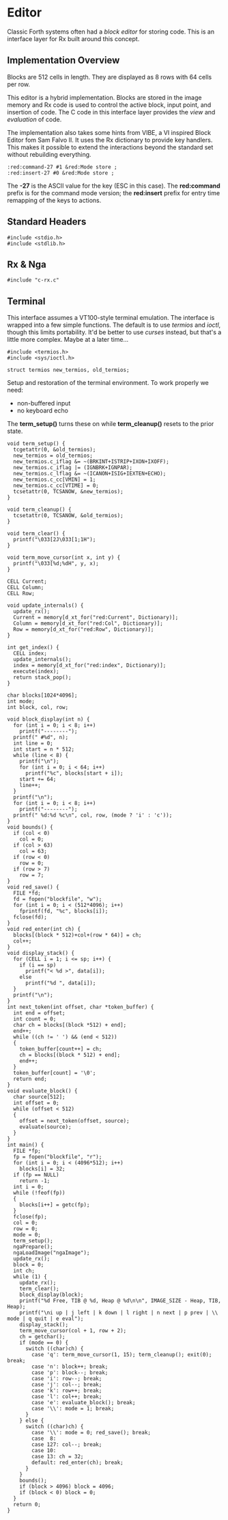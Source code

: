 # Editor

Classic Forth systems often had a *block editor* for storing code. This is an interface layer for Rx built around this concept.

## Implementation Overview

Blocks are 512 cells in length. They are displayed as 8 rows with 64 cells per row.

This editor is a hybrid implementation. Blocks are stored in the image memory and Rx code is used to control the active block, input point, and insertion of code. The C code in this interface layer provides the *view* and *evaluation* of code.

The implementation also takes some hints from VIBE, a VI inspired Block Editor fom Sam Falvo II. It uses the Rx dictionary to provide key handlers. This makes it possible to extend the interactions beyond the standard set without rebuilding everything.

    :red:command-27 #1 &red:Mode store ;
    :red:insert-27 #0 &red:Mode store ;

The **-27** is the ASCII value for the key (ESC in this case). The **red:command** prefix is for the command mode version; the **red:insert** prefix for entry time remapping of the keys to actions.

## Standard Headers

````
#include <stdio.h>
#include <stdlib.h>
````

## Rx &amp; Nga

````
#include "c-rx.c"
````

## Terminal

This interface assumes a VT100-style terminal emulation. The interface is wrapped into a few simple functions. The default is to use *termios* and *ioctl*, though this limits portability. It'd be better to use *curses* instead, but that's a little more complex. Maybe at a later time...

````
#include <termios.h>
#include <sys/ioctl.h>

struct termios new_termios, old_termios;
````

Setup and restoration of the terminal environment. To work properly we need:

* non-buffered input
* no keyboard echo

The **term_setup()** turns these on while **term_cleanup()** resets to the prior state.

````
void term_setup() {
  tcgetattr(0, &old_termios);
  new_termios = old_termios;
  new_termios.c_iflag &= ~(BRKINT+ISTRIP+IXON+IXOFF);
  new_termios.c_iflag |= (IGNBRK+IGNPAR);
  new_termios.c_lflag &= ~(ICANON+ISIG+IEXTEN+ECHO);
  new_termios.c_cc[VMIN] = 1;
  new_termios.c_cc[VTIME] = 0;
  tcsetattr(0, TCSANOW, &new_termios);
}

void term_cleanup() {
  tcsetattr(0, TCSANOW, &old_termios);
}
````

````
void term_clear() {
  printf("\033[2J\033[1;1H");
}

void term_move_cursor(int x, int y) {
  printf("\033[%d;%dH", y, x);
}
````

````
CELL Current;
CELL Column;
CELL Row;

void update_internals() {
  update_rx();
  Current = memory[d_xt_for("red:Current", Dictionary)];
  Column = memory[d_xt_for("red:Col", Dictionary)];
  Row = memory[d_xt_for("red:Row", Dictionary)];
}

int get_index() {
  CELL index;
  update_internals();
  index = memory[d_xt_for("red:index", Dictionary)];
  execute(index);
  return stack_pop();
}
````


````
char blocks[1024*4096];
int mode;
int block, col, row;

void block_display(int n) {
  for (int i = 0; i < 8; i++)
    printf("--------");
  printf(" #%d", n);
  int line = 0;
  int start = n * 512;
  while (line < 8) {
    printf("\n");
    for (int i = 0; i < 64; i++)
      printf("%c", blocks[start + i]);
    start += 64;
    line++;
  }
  printf("\n");
  for (int i = 0; i < 8; i++)
    printf("--------");
  printf(" %d:%d %c\n", col, row, (mode ? 'i' : 'c'));
}
void bounds() {
  if (col < 0)
    col = 0;
  if (col > 63)
    col = 63;
  if (row < 0)
    row = 0;
  if (row > 7)
    row = 7;
}
void red_save() {
  FILE *fd;
  fd = fopen("blockfile", "w");
  for (int i = 0; i < (512*4096); i++)
    fprintf(fd, "%c", blocks[i]);
  fclose(fd);
}
void red_enter(int ch) {
  blocks[(block * 512)+col+(row * 64)] = ch;
  col++;
}
void display_stack() {
  for (CELL i = 1; i <= sp; i++) {
    if (i == sp)
      printf("< %d >", data[i]);
    else
      printf("%d ", data[i]);
  }
  printf("\n");
}
int next_token(int offset, char *token_buffer) {
  int end = offset;
  int count = 0;
  char ch = blocks[(block *512) + end];
  end++;
  while ((ch != ' ') && (end < 512))
  {
    token_buffer[count++] = ch;
    ch = blocks[(block * 512) + end];
    end++;
  }
  token_buffer[count] = '\0';
  return end;
}
void evaluate_block() {
  char source[512];
  int offset = 0;
  while (offset < 512)
  {
    offset = next_token(offset, source);
    evaluate(source);
  }
}
int main() {
  FILE *fp;
  fp = fopen("blockfile", "r");
  for (int i = 0; i < (4096*512); i++)
    blocks[i] = 32;
  if (fp == NULL)
    return -1;
  int i = 0;
  while (!feof(fp))
  {
    blocks[i++] = getc(fp);
  }
  fclose(fp);
  col = 0;
  row = 0;
  mode = 0;
  term_setup();
  ngaPrepare();
  ngaLoadImage("ngaImage");
  update_rx();
  block = 0;
  int ch;
  while (1) {
    update_rx();
    term_clear();
    block_display(block);
    printf("%d Free, TIB @ %d, Heap @ %d\n\n", IMAGE_SIZE - Heap, TIB, Heap);
    printf("\ni up | j left | k down | l right | n next | p prev | \\ mode | q quit | e eval");
    display_stack();
    term_move_cursor(col + 1, row + 2);
    ch = getchar();
    if (mode == 0) {
      switch ((char)ch) {
        case 'q': term_move_cursor(1, 15); term_cleanup(); exit(0); break;
        case 'n': block++; break;
        case 'p': block--; break;
        case 'i': row--; break;
        case 'j': col--; break;
        case 'k': row++; break;
        case 'l': col++; break;
        case 'e': evaluate_block(); break;
        case '\\': mode = 1; break;
      }
    } else {
      switch ((char)ch) {
        case '\\': mode = 0; red_save(); break;
        case  8:
        case 127: col--; break;
        case 10:
        case 13: ch = 32;
        default: red_enter(ch); break;
      }
    }
    bounds();
    if (block > 4096) block = 4096;
    if (block < 0) block = 0;
  }
  return 0;
}
````
